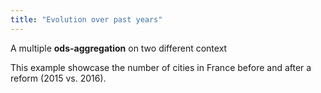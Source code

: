 ```yaml
---
title: "Evolution over past years"
---
```


A multiple **ods-aggregation** on two different context

This example showcase the number of cities in France before and after a reform (2015 vs. 2016).

